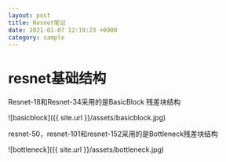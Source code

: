 ```yaml
---
layout: post
title: Resnet笔记
date: 2021-01-07 12:19:23 +0900
category: sample
---
```

# resnet基础结构


Resnet-18和Resnet-34采用的是BasicBlock 残差块结构

![basicblock]({{ site.url }}/assets/basicblock.jpg)


resnet-50，resnet-101和resnet-152采用的是Bottleneck残差块结构

![bottleneck]({{ site.url }}/assets/bottleneck.jpg)



